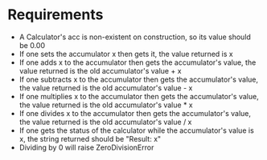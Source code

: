 # Requirements
* A Calculator's acc is non-existent on construction, so its value should be 0.00
* If one sets the accumulator x then gets it, the value returned is x
* If one adds x to the accumulator then gets the accumulator's value, the value returned is the old accumulator's value + x
* If one subtracts x to the accumulator then gets the accumulator's value, the value returned is the old accumulator's value - x
* If one multiplies x to the accumulator then gets the accumulator's value, the value returned is the old accumulator's value * x
* If one divides x to the accumulator then gets the accumulator's value, the value returned is the old accumulator's value / x
* If one gets the status of the calculator while the accumulator's value is x, the string returned should be "Result: x"
* Dividing by 0 will raise ZeroDivisionError
